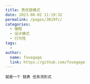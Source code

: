 ```yaml
---
title: 责任链模式
date: 2023-06-02 11:19:32
permalink: /pages/3019fc/
categories:
  - 编程
  - 设计模式
  - 行为性
tags:
  - 
author: 
  name: fovegage
  link: https://github.com/fovegage
---
```

```
就是一个 链表 任务流形式
```